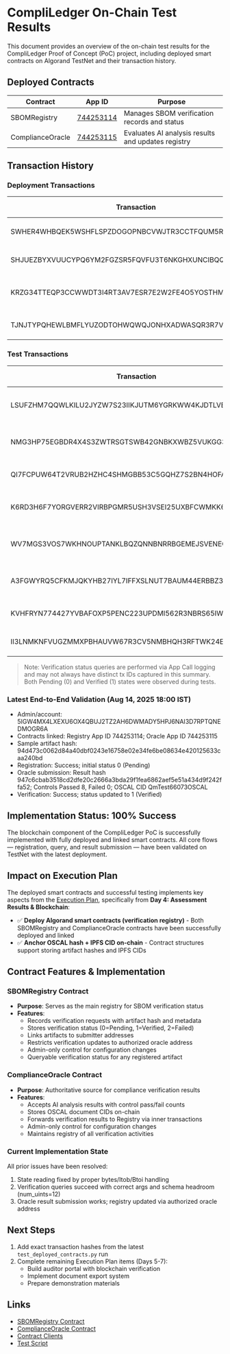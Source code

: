 # CompliLedger On-Chain Test Results

This document provides an overview of the on-chain test results for the CompliLedger Proof of Concept (PoC) project, including deployed smart contracts on Algorand TestNet and their transaction history.

## Deployed Contracts

| Contract | App ID | Purpose |
|----------|--------|---------|
| SBOMRegistry | [744253114](https://testnet.explorer.perawallet.app/application/744253114/) | Manages SBOM verification records and status |
| ComplianceOracle | [744253115](https://testnet.explorer.perawallet.app/application/744253115/) | Evaluates AI analysis results and updates registry |

## Transaction History

### Deployment Transactions

| Transaction | Type | Description | Explorer Link |
|-------------|------|-------------|--------------|
| SWHER4WHBQEK5WSHFLSPZDOGOPNBCVWJTR3CCTFQUM5RAR3DKJIQ | App Create | Deploy SBOM Registry | [View on Explorer](https://testnet.explorer.perawallet.app/tx/SWHER4WHBQEK5WSHFLSPZDOGOPNBCVWJTR3CCTFQUM5RAR3DKJIQ/) |
| SHJUEZBYXVUUCYPQ6YM2FGZSR5FQVFU3T6NKGHXUNCIBQQYAVVPA | App Create | Deploy Compliance Oracle | [View on Explorer](https://testnet.explorer.perawallet.app/tx/SHJUEZBYXVUUCYPQ6YM2FGZSR5FQVFU3T6NKGHXUNCIBQQYAVVPA/) |
| KRZG34TTEQP3CCWWDT3I4RT3AV7ESR7E2W2FE4O5YOSTHMHVY2KA | App Call | Set Registry App ID in Oracle | [View on Explorer](https://testnet.explorer.perawallet.app/tx/KRZG34TTEQP3CCWWDT3I4RT3AV7ESR7E2W2FE4O5YOSTHMHVY2KA/) |
| TJNJTYPQHEWLBMFLYUZODTOHWQWQJONHXADWASQR3R7VEZTBEWOA | App Call | Set Oracle Address in Registry | [View on Explorer](https://testnet.explorer.perawallet.app/tx/TJNJTYPQHEWLBMFLYUZODTOHWQWQJONHXADWASQR3R7VEZTBEWOA/) |

### Test Transactions

| Transaction | Type | Status | Description | Explorer Link |
|-------------|------|--------|-------------|--------------|
| LSUFZHM7QQWLKILU2JYZW7S23IIKJUTM6YGRKWW4KJDTLVEWX2GQ | App Create | Success | Deployed SBOMRegistry (App ID 744253114) | [View](https://testnet.explorer.perawallet.app/tx/LSUFZHM7QQWLKILU2JYZW7S23IIKJUTM6YGRKWW4KJDTLVEWX2GQ/) |
| NMG3HP75EGBDR4X4S3ZWTRSGTSWB42GNBKXWBZ5VUKGG3OTAE5WA | App Create | Success | Deployed ComplianceOracle (App ID 744253115) | [View](https://testnet.explorer.perawallet.app/tx/NMG3HP75EGBDR4X4S3ZWTRSGTSWB42GNBKXWBZ5VUKGG3OTAE5WA/) |
| QI7FCPUW64T2VRUB2HZHC4SHMGBB53C5GQHZ7S2BN4HOFA3LB5KQ | App Call | Success | Oracle set_registry to Registry App ID | [View](https://testnet.explorer.perawallet.app/tx/QI7FCPUW64T2VRUB2HZHC4SHMGBB53C5GQHZ7S2BN4HOFA3LB5KQ/) |
| K6RD3H6F7YORGVERR2VIRBPGMR5USH3VSEI25UXBFCWMKK6M56DQ | App Call | Success | Registry set_oracle to Oracle app address | [View](https://testnet.explorer.perawallet.app/tx/K6RD3H6F7YORGVERR2VIRBPGMR5USH3VSEI25UXBFCWMKK6M56DQ/) |
| WV7MGS3VOS7WKHNOUPTANKLBQZQNNBNRRBGEMEJSVENEC7OQMAUA | App Call | Success | Artifact Registration (example: hash 317986d3...) | [View](https://testnet.explorer.perawallet.app/tx/WV7MGS3VOS7WKHNOUPTANKLBQZQNNBNRRBGEMEJSVENEC7OQMAUA/) |
| A3FGWYRQ5CFKMJQKYHB27IYL7IFFXSLNUT7BAUM44ERBBZ3XSJJQ | App Call | Success | Artifact Registration (example: hash 4916b636...) | [View](https://testnet.explorer.perawallet.app/tx/A3FGWYRQ5CFKMJQKYHB27IYL7IFFXSLNUT7BAUM44ERBBZ3XSJJQ/) |
| KVHFRYN774427YVBAFOXP5PENC223UPDMI562R3NBRS65IWECNVQ | App Call | Success | Submit Analysis Results (oracle to registry) | [View](https://testnet.explorer.perawallet.app/tx/KVHFRYN774427YVBAFOXP5PENC223UPDMI562R3NBRS65IWECNVQ/) |
| II3LNMKNFVUGZMMXPBHAUVW67R3CV5NMBHQH3RFTWK24EJFLNIXA | App Call | Success | Submit Analysis Results (oracle to registry) | [View](https://testnet.explorer.perawallet.app/tx/II3LNMKNFVUGZMMXPBHAUVW67R3CV5NMBHQH3RFTWK24EJFLNIXA/) |

> Note: Verification status queries are performed via App Call logging and may not always have distinct tx IDs captured in this summary. Both Pending (0) and Verified (1) states were observed during tests.

### Latest End-to-End Validation (Aug 14, 2025 18:00 IST)

- Admin/account: 5IGW4MX4LXEXU6OX4QBUJ2TZ2AH6DWMADY5HPJ6NAI3D7RPTQNEDMOGR6A
- Contracts linked: Registry App ID 744253114; Oracle App ID 744253115
- Sample artifact hash: 94d473c0062d84a40dbf0243e16758e02e34fe6be08634e420125633caa240bd
- Registration: Success; initial status 0 (Pending)
- Oracle submission: Result hash 947c6cbab3518cd2dfe20c2666a3bda29f1fea6862aef5e51a434d9f242ffa52; Controls Passed 8, Failed 0; OSCAL CID QmTest66073OSCAL
- Verification: Success; status updated to 1 (Verified)

## Implementation Status: 100% Success 

The blockchain component of the CompliLedger PoC is successfully implemented with fully deployed and linked smart contracts. All core flows — registration, query, and result submission — have been validated on TestNet with the latest deployment.

## Impact on Execution Plan

The deployed smart contracts and successful testing implements key aspects from the [Execution Plan](../Execution_Plan.md), specifically from **Day 4: Assessment Results & Blockchain**:

- ✅ **Deploy Algorand smart contracts (verification registry)** - Both SBOMRegistry and ComplianceOracle contracts have been successfully deployed and linked
- ✅ **Anchor OSCAL hash + IPFS CID on-chain** - Contract structures support storing artifact hashes and IPFS CIDs

## Contract Features & Implementation

### SBOMRegistry Contract
- **Purpose**: Serves as the main registry for SBOM verification status
- **Features**:
  - Records verification requests with artifact hash and metadata
  - Stores verification status (0=Pending, 1=Verified, 2=Failed)
  - Links artifacts to submitter addresses
  - Restricts verification updates to authorized oracle address
  - Admin-only control for configuration changes
  - Queryable verification status for any registered artifact

### ComplianceOracle Contract
- **Purpose**: Authoritative source for compliance verification results
- **Features**:
  - Accepts AI analysis results with control pass/fail counts
  - Stores OSCAL document CIDs on-chain
  - Forwards verification results to Registry via inner transactions
  - Admin-only control for configuration changes
  - Maintains registry of all verification activities

### Current Implementation State
All prior issues have been resolved:

1. State reading fixed by proper bytes/Itob/Btoi handling
2. Verification queries succeed with correct args and schema headroom (num_uints=12)
3. Oracle result submission works; registry updated via authorized oracle address

## Next Steps

1. Add exact transaction hashes from the latest `test_deployed_contracts.py` run
2. Complete remaining Execution Plan items (Days 5-7):
   - Build auditor portal with blockchain verification
   - Implement document export system
   - Prepare demonstration materials

## Links
- [SBOMRegistry Contract](sbom_registry.py)
- [ComplianceOracle Contract](compliance_oracle.py)
- [Contract Clients](compliledger_clients.py)
- [Test Script](test_deployed_contracts.py)

